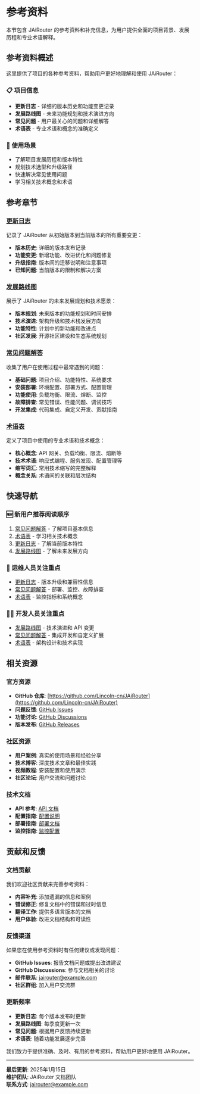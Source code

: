 # 参考资料

本节包含 JAiRouter 的参考资料和补充信息，为用户提供全面的项目背景、发展历程和专业术语解释。

## 参考资料概述

这里提供了项目的各种参考资料，帮助用户更好地理解和使用 JAiRouter：

### 📋 项目信息
- **更新日志** - 详细的版本历史和功能变更记录
- **发展路线图** - 未来功能规划和技术演进方向
- **常见问题** - 用户最关心的问题和详细解答
- **术语表** - 专业术语和概念的准确定义

### 🎯 使用场景
- 了解项目发展历程和版本特性
- 规划技术选型和升级路径
- 快速解决常见使用问题
- 学习相关技术概念和术语

## 参考章节

### [更新日志](changelog.md)
记录了 JAiRouter 从初始版本到当前版本的所有重要变更：
- **版本历史**: 详细的版本发布记录
- **功能变更**: 新增功能、改进优化和问题修复
- **升级指南**: 版本间的迁移说明和注意事项
- **已知问题**: 当前版本的限制和解决方案

### [发展路线图](roadmap.md)
展示了 JAiRouter 的未来发展规划和技术愿景：
- **版本规划**: 未来版本的功能规划和时间安排
- **技术演进**: 架构升级和技术栈发展方向
- **功能特性**: 计划中的新功能和改进点
- **社区发展**: 开源社区建设和生态系统规划

### [常见问题解答](faq.md)
收集了用户在使用过程中最常遇到的问题：
- **基础问题**: 项目介绍、功能特性、系统要求
- **安装部署**: 环境配置、部署方式、配置管理
- **功能使用**: 负载均衡、限流、熔断、监控
- **故障排查**: 常见错误、性能问题、调试技巧
- **开发集成**: 代码集成、自定义开发、贡献指南

### [术语表](glossary.md)
定义了项目中使用的专业术语和技术概念：
- **核心概念**: API 网关、负载均衡、限流、熔断等
- **技术术语**: 响应式编程、服务发现、配置管理等
- **缩写词汇**: 常用技术缩写的完整解释
- **概念关系**: 术语间的关联和层次结构

## 快速导航

### 🆕 新用户推荐阅读顺序
1. [常见问题解答](faq.md) - 了解项目基本信息
2. [术语表](glossary.md) - 学习相关技术概念
3. [更新日志](changelog.md) - 了解当前版本特性
4. [发展路线图](roadmap.md) - 了解未来发展方向

### 🔧 运维人员关注重点
- [更新日志](changelog.md) - 版本升级和兼容性信息
- [常见问题解答](faq.md) - 部署、监控、故障排查
- [术语表](glossary.md) - 监控指标和系统概念

### 👨‍💻 开发人员关注重点
- [发展路线图](roadmap.md) - 技术演进和 API 变更
- [常见问题解答](faq.md) - 集成开发和自定义扩展
- [术语表](glossary.md) - 架构设计和技术实现

## 相关资源

### 官方资源
- **GitHub 仓库**: [https://github.com/Lincoln-cn/JAiRouter](https://github.com/Lincoln-cn/JAiRouter)
- **问题反馈**: [GitHub Issues](https://github.com/Lincoln-cn/JAiRouter/issues)
- **功能讨论**: [GitHub Discussions](https://github.com/Lincoln-cn/JAiRouter/discussions)
- **版本发布**: [GitHub Releases](https://github.com/Lincoln-cn/JAiRouter/releases)

### 社区资源
- **用户案例**: 真实的使用场景和经验分享
- **技术博客**: 深度技术文章和最佳实践
- **视频教程**: 安装配置和使用演示
- **社区论坛**: 用户交流和问题讨论

### 技术文档
- **API 参考**: [API 文档](../api-reference/index.md)
- **配置指南**: [配置说明](../configuration/index.md)
- **部署指南**: [部署文档](../deployment/index.md)
- **监控指南**: [监控配置](../monitoring/index.md)

## 贡献和反馈

### 文档贡献
我们欢迎社区贡献来完善参考资料：
- **内容补充**: 添加遗漏的信息和案例
- **错误修正**: 修复文档中的错误和过时信息
- **翻译工作**: 提供多语言版本的文档
- **用户体验**: 改进文档结构和可读性

### 反馈渠道
如果您在使用参考资料时有任何建议或发现问题：
- **GitHub Issues**: 报告文档问题或提出改进建议
- **GitHub Discussions**: 参与文档相关的讨论
- **邮件联系**: jairouter@example.com
- **社区群组**: 加入用户交流群

### 更新频率
- **更新日志**: 每个版本发布时更新
- **发展路线图**: 每季度更新一次
- **常见问题**: 根据用户反馈持续更新
- **术语表**: 随着功能发展逐步完善

我们致力于提供准确、及时、有用的参考资料，帮助用户更好地使用 JAiRouter。

---

**最后更新**: 2025年1月15日  
**维护团队**: JAiRouter 文档团队  
**联系方式**: jairouter@example.com